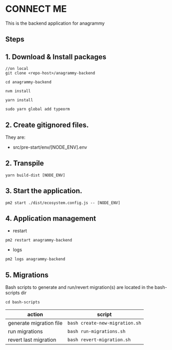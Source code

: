 # CONNECT ME

This is the backend application for anagrammy

## Steps

## 1. Download & Install packages

```
//on local
git clone <repo-host>/anagrammy-backend
```
```
cd anagrammy-backend

nvm install

yarn install

sudo yarn global add typeorm
```

## 2. Create gitignored files.

They are:

- src/pre-start/env/[NODE_ENV].env

## 2. Transpile

```
yarn build-dist [NODE_ENV]
```

## 3. Start the application.

```
pm2 start ./dist/ecosystem.config.js -- [NODE_ENV]
```

## 4. Application management

- restart

```
pm2 restart anagrammy-backend
```

- logs

```
pm2 logs anagrammy-backend
```

## 5. Migrations
Bash scripts to generate and run/revert migration(s) are located in the bash-scripts dir

```
cd bash-scripts
```

action | script 
---|---
 generate migration file | ```bash create-new-migration.sh```
 run migrations | ```bash run-migrations.sh```
 revert last migration | ```bash revert-migration.sh```
